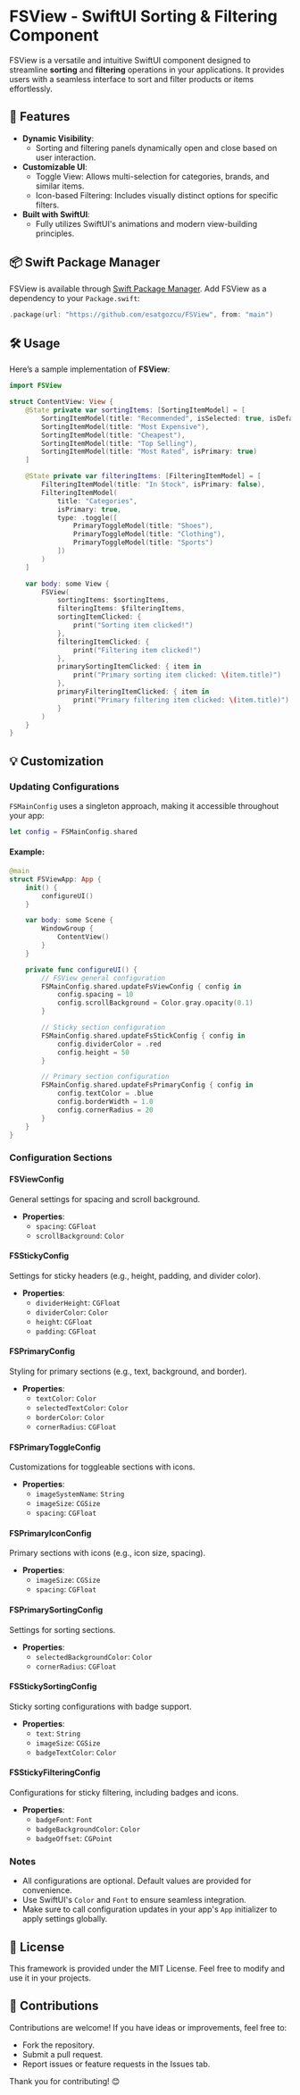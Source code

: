 # FSView - SwiftUI Sorting & Filtering Component

FSView is a versatile and intuitive SwiftUI component designed to streamline **sorting** and **filtering** operations in your applications. It provides users with a seamless interface to sort and filter products or items effortlessly.



## 🚀 Features

- **Dynamic Visibility**:
  - Sorting and filtering panels dynamically open and close based on user interaction.
- **Customizable UI**:
  - Toggle View: Allows multi-selection for categories, brands, and similar items.
  - Icon-based Filtering: Includes visually distinct options for specific filters.
- **Built with SwiftUI**:
  - Fully utilizes SwiftUI's animations and modern view-building principles.



## 📦 Swift Package Manager

FSView is available through [Swift Package Manager](https://swift.org/package-manager/). Add FSView as a dependency to your `Package.swift`:

```Swift
.package(url: "https://github.com/esatgozcu/FSView", from: "main")
```



## 🛠️ Usage

Here’s a sample implementation of **FSView**:

```swift
import FSView

struct ContentView: View {
    @State private var sortingItems: [SortingItemModel] = [
        SortingItemModel(title: "Recommended", isSelected: true, isDefault: true),
        SortingItemModel(title: "Most Expensive"),
        SortingItemModel(title: "Cheapest"),
        SortingItemModel(title: "Top Selling"),
        SortingItemModel(title: "Most Rated", isPrimary: true)
    ]

    @State private var filteringItems: [FilteringItemModel] = [
        FilteringItemModel(title: "In Stock", isPrimary: false),
        FilteringItemModel(
            title: "Categories",
            isPrimary: true,
            type: .toggle([
                PrimaryToggleModel(title: "Shoes"),
                PrimaryToggleModel(title: "Clothing"),
                PrimaryToggleModel(title: "Sports")
            ])
        )
    ]

    var body: some View {
        FSView(
            sortingItems: $sortingItems,
            filteringItems: $filteringItems,
            sortingItemClicked: {
                print("Sorting item clicked!")
            },
            filteringItemClicked: {
                print("Filtering item clicked!")
            },
            primarySortingItemClicked: { item in
                print("Primary sorting item clicked: \(item.title)")
            },
            primaryFilteringItemClicked: { item in
                print("Primary filtering item clicked: \(item.title)")
            }
        )
    }
}
```

## 💡 Customization

### Updating Configurations

`FSMainConfig` uses a singleton approach, making it accessible throughout your app:
```swift
let config = FSMainConfig.shared
```

#### Example:

```swift
@main
struct FSViewApp: App {
    init() {
        configureUI()
    }

    var body: some Scene {
        WindowGroup {
            ContentView()
        }
    }

    private func configureUI() {
        // FSView general configuration
        FSMainConfig.shared.updateFsViewConfig { config in
            config.spacing = 10
            config.scrollBackground = Color.gray.opacity(0.1)
        }

        // Sticky section configuration
        FSMainConfig.shared.updateFsStickConfig { config in
            config.dividerColor = .red
            config.height = 50
        }

        // Primary section configuration
        FSMainConfig.shared.updateFsPrimaryConfig { config in
            config.textColor = .blue
            config.borderWidth = 1.0
            config.cornerRadius = 20
        }
    }
}
```



### Configuration Sections

#### FSViewConfig
General settings for spacing and scroll background.
- **Properties**:
  - `spacing`: `CGFloat`
  - `scrollBackground`: `Color`



#### FSStickyConfig
Settings for sticky headers (e.g., height, padding, and divider color).
- **Properties**:
  - `dividerHeight`: `CGFloat`
  - `dividerColor`: `Color`
  - `height`: `CGFloat`
  - `padding`: `CGFloat`



#### FSPrimaryConfig
Styling for primary sections (e.g., text, background, and border).
- **Properties**:
  - `textColor`: `Color`
  - `selectedTextColor`: `Color`
  - `borderColor`: `Color`
  - `cornerRadius`: `CGFloat`



#### FSPrimaryToggleConfig
Customizations for toggleable sections with icons.
- **Properties**:
  - `imageSystemName`: `String`
  - `imageSize`: `CGSize`
  - `spacing`: `CGFloat`



#### FSPrimaryIconConfig
Primary sections with icons (e.g., icon size, spacing).
- **Properties**:
  - `imageSize`: `CGSize`
  - `spacing`: `CGFloat`



#### FSPrimarySortingConfig
Settings for sorting sections.
- **Properties**:
  - `selectedBackgroundColor`: `Color`
  - `cornerRadius`: `CGFloat`


#### FSStickySortingConfig
Sticky sorting configurations with badge support.
- **Properties**:
  - `text`: `String`
  - `imageSize`: `CGSize`
  - `badgeTextColor`: `Color`



#### FSStickyFilteringConfig
Configurations for sticky filtering, including badges and icons.
- **Properties**:
  - `badgeFont`: `Font`
  - `badgeBackgroundColor`: `Color`
  - `badgeOffset`: `CGPoint`



### Notes

- All configurations are optional. Default values are provided for convenience.
- Use SwiftUI's `Color` and `Font` to ensure seamless integration.
- Make sure to call configuration updates in your app's `App` initializer to apply settings globally.



## 📜 License

This framework is provided under the MIT License. Feel free to modify and use it in your projects.

## 🤝 Contributions

Contributions are welcome! If you have ideas or improvements, feel free to:

- Fork the repository.
- Submit a pull request.
- Report issues or feature requests in the Issues tab.

Thank you for contributing! 😊
